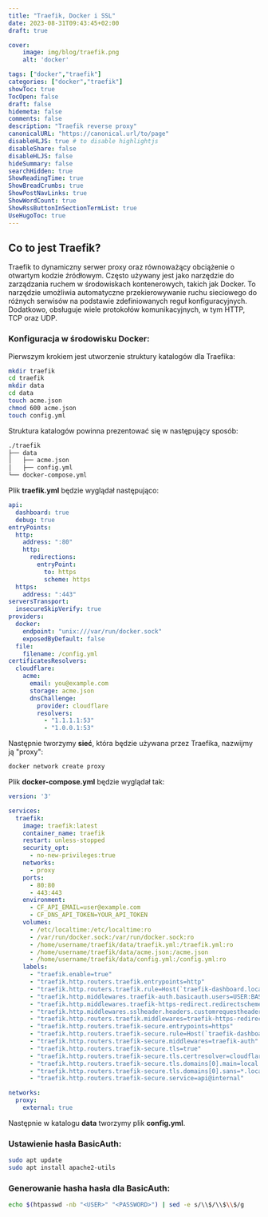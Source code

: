 ```yaml
---
title: "Traefik, Docker i SSL"
date: 2023-08-31T09:43:45+02:00
draft: true

cover:
    image: img/blog/traefik.png
    alt: 'docker'

tags: ["docker","traefik"] 
categories: ["docker","traefik"] 
showToc: true
TocOpen: false
draft: false
hidemeta: false
comments: false
description: "Traefik reverse proxy"
canonicalURL: "https://canonical.url/to/page"
disableHLJS: true # to disable highlightjs
disableShare: false
disableHLJS: false
hideSummary: false
searchHidden: true
ShowReadingTime: true
ShowBreadCrumbs: true
ShowPostNavLinks: true
ShowWordCount: true
ShowRssButtonInSectionTermList: true
UseHugoToc: true
---
```


## Co to jest Traefik?

Traefik to dynamiczny serwer proxy oraz równoważący obciążenie o otwartym kodzie źródłowym. Często używany jest jako narzędzie do zarządzania ruchem w środowiskach kontenerowych, takich jak Docker. To narzędzie umożliwia automatyczne przekierowywanie ruchu sieciowego do różnych serwisów na podstawie zdefiniowanych reguł konfiguracyjnych. Dodatkowo, obsługuje wiele protokołów komunikacyjnych, w tym HTTP, TCP oraz UDP.

### Konfiguracja w środowisku Docker:

Pierwszym krokiem jest utworzenie struktury katalogów dla Traefika:
```bash
mkdir traefik
cd traefik
mkdir data
cd data
touch acme.json
chmod 600 acme.json
touch config.yml
```

Struktura katalogów powinna prezentować się w następujący sposób:
```bash
./traefik
├── data
│   ├── acme.json
│   ├── config.yml
└── docker-compose.yml
```

Plik **traefik.yml** będzie wyglądał następująco:
```yaml
api:
  dashboard: true
  debug: true
entryPoints:
  http:
    address: ":80"
    http:
      redirections:
        entryPoint:
          to: https
          scheme: https
  https:
    address: ":443"
serversTransport:
  insecureSkipVerify: true
providers:
  docker:
    endpoint: "unix:///var/run/docker.sock"
    exposedByDefault: false
  file:
    filename: /config.yml
certificatesResolvers:
  cloudflare:
    acme:
      email: you@example.com
      storage: acme.json
      dnsChallenge:
        provider: cloudflare
        resolvers:
          - "1.1.1.1:53"
          - "1.0.0.1:53"
```

Następnie tworzymy **sieć**, która będzie używana przez Traefika, nazwijmy ją "proxy":
```bash
docker network create proxy
```

Plik **docker-compose.yml** będzie wyglądał tak:
```yaml
version: '3'

services:
  traefik:
    image: traefik:latest
    container_name: traefik
    restart: unless-stopped
    security_opt:
      - no-new-privileges:true
    networks:
      - proxy
    ports:
      - 80:80
      - 443:443
    environment:
      - CF_API_EMAIL=user@example.com
      - CF_DNS_API_TOKEN=YOUR_API_TOKEN
    volumes:
      - /etc/localtime:/etc/localtime:ro
      - /var/run/docker.sock:/var/run/docker.sock:ro
      - /home/username/traefik/data/traefik.yml:/traefik.yml:ro
      - /home/username/traefik/data/acme.json:/acme.json
      - /home/username/traefik/data/config.yml:/config.yml:ro
    labels:
      - "traefik.enable=true"
      - "traefik.http.routers.traefik.entrypoints=http"
      - "traefik.http.routers.traefik.rule=Host(`traefik-dashboard.local.example.com`)"
      - "traefik.http.middlewares.traefik-auth.basicauth.users=USER:BASIC_AUTH_PASSWORD"
      - "traefik.http.middlewares.traefik-https-redirect.redirectscheme.scheme=https"
      - "traefik.http.middlewares.sslheader.headers.customrequestheaders.X-Forwarded-Proto=https"
      - "traefik.http.routers.traefik.middlewares=traefik-https-redirect"
      - "traefik.http.routers.traefik-secure.entrypoints=https"
      - "traefik.http.routers.traefik-secure.rule=Host(`traefik-dashboard.local.example.com`)"
      - "traefik.http.routers.traefik-secure.middlewares=traefik-auth"
      - "traefik.http.routers.traefik-secure.tls=true"
      - "traefik.http.routers.traefik-secure.tls.certresolver=cloudflare"
      - "traefik.http.routers.traefik-secure.tls.domains[0].main=local.example.com"
      - "traefik.http.routers.traefik-secure.tls.domains[0].sans=*.local.example.com"
      - "traefik.http.routers.traefik-secure.service=api@internal"

networks:
  proxy:
    external: true
```

Następnie w katalogu **data** tworzymy plik **config.yml**.

### Ustawienie hasła BasicAuth:
```bash
sudo apt update
sudo apt install apache2-utils
```

### Generowanie hasha hasła dla BasicAuth:
```bash
echo $(htpasswd -nb "<USER>" "<PASSWORD>") | sed -e s/\\$/\\$\\$/g
```